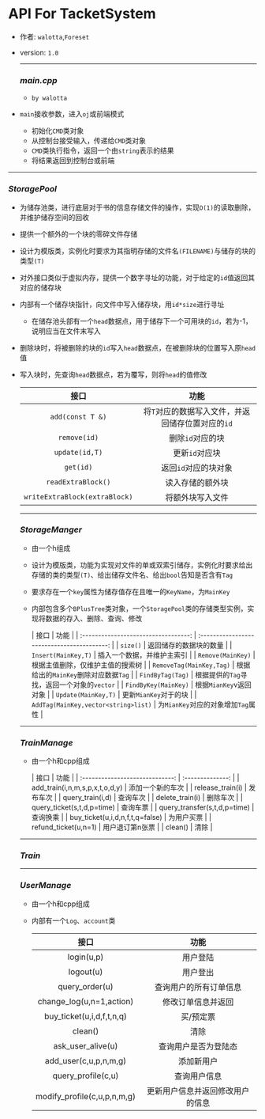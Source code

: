 # API For TacketSystem

* 作者: `walotta`,`Foreset`

* version: `1.0`

  ---

  ### *main.cpp*

  * `by walotta`
* `main`接收参数，进入`oj`或前端模式
  * 初始化`CMD`类对象
  * 从控制台接受输入，传递给`CMD`类对象
  * `CMD`类执行指令，返回一个由`string`表示的结果
  * 将结果返回到控制台或前端
  
---
  
### *StoragePool*
  
* 为储存池类，进行底层对于书的信息存储文件的操作，实现`O(1)`的读取删除，并维护储存空间的回收
  
* 提供一个额外的一个块的零碎文件存储
  
* 设计为模版类，实例化时要求为其指明存储的文件名`(FILENAME)`与储存的块的类型`(T)`
  
* 对外接口类似于虚拟内存，提供一个数字寻址的功能，对于给定的`id`值返回其对应的储存块
  
* 内部有一个储存块指针，向文件中写入储存块，用`id*size`进行寻址
  
  * 在储存池头部有一个`head`数据点，用于储存下一个可用块的`id`，若为-1，说明应当在文件末写入
  
* 删除块时，将被删除的块的`id`写入`head`数据点，在被删除块的位置写入原`head`值
  
* 写入块时，先查询`head`数据点，若为覆写，则将`head`的值修改
  
  |             接口              |                       功能                        |
    | :---------------------------: | :-----------------------------------------------: |
  |       `add(const T &)`        | 将`T`对应的数据写入文件，并返回储存位置对应的`id` |
    |         `remove(id)`          |                 删除`id`对应的块                  |
    |        `update(id,T)`         |                  更新`id`对应块                   |
    |           `get(id)`           |               返回`id`对应的块对象                |
    |      `readExtraBlock()`       |                 读入存储的额外块                  |
    | `writeExtraBlock(extraBlock)` |                 将额外块写入文件                  |
  
  ---
  
  ### *StorageManger*
  
  * 由一个h组成

  * 设计为模版类，功能为实现对文件的单或双索引储存，实例化时要求给出存储的类的类型`(T)`、给出储存文件名、给出`bool`告知是否含有`Tag`

  * 要求存在一个`key`属性为储存值存在且唯一的`KeyName`，为`MainKey`

  * 内部包含多个`BPlusTree`类对象，一个`StoragePool`类的存储类型实例，实现将数据的存入、删除、查询、修改

    |                 接口                 |                    功能                     |
  | :----------------------------------: | :-----------------------------------------: |
    |               `size()`               |           返回储存的数据块的数量            |
  |         `Insert(MainKey,T)`          |         插入一个数据，并维护主索引          |
    |          `Remove(MainKey)`           |      根据主值删除，仅维护主值的搜索树       |
  |       `RemoveTag(MainKey,Tag)`       |    根据给出的`MainKey`删除对应数据`Tag`     |
    |           `FindByTag(Tag)`           | 根据提供的`Tag`寻找，返回一个对象的`vector` |
    |         `FindByKey(MainKey)`         |           根据`MianKey`v返回对象            |
    |         `Update(MainKey,T)`          |            更新`MianKey`对于的块            |
    | `AddTag(MainKey,vector<string>list)` |     为`MianKey`对应的对象增加`Tag`属性      |
  
  ---
  
  ### *TrainManage*
  
  * 由一个h和cpp组成
  
    |              接口               |       功能       |
  | :-----------------------------: | :--------------: |
    | add_train(i,n,m,s,p,x,t,o,d,y)  | 添加一个新的车次 |
    |        release_train(i)         |     发布车次     |
    |        query_train(i,d)         |     查询车次     |
    |         delete_train(i)         |     删除车次     |
    |   query_ticket(s,t,d,p=time)    |     查询车票     |
    |  query_transfer(s,t,d,p=time)   |     查询换乘     |
    | buy_ticket(u,i,d,n,f,t,q=false) |    为用户买票    |
    |      refund_ticket(u,n=1)       | 用户退订第n张票  |
    |             clean()             |       清除       |
  
  ---
  
  ### *Train*
  
  ---
  
  ### *UserManage*
  
  * 由一个h和cpp组成
  
  * 内部有一个`Log`、`account`类
  
    |            接口             |               功能               |
    | :-------------------------: | :------------------------------: |
    |         login(u,p)          |             用户登陆             |
    |          logout(u)          |             用户登出             |
    |       query_order(u)        |      查询用户的所有订单信息      |
    |  change_log(u,n=1,action)   |        修改订单信息并返回        |
    |  buy_ticket(u,i,d,f,t,n,q)  |            买/预定票             |
    |           clean()           |               清除               |
    |      ask_user_alive(u)      |       查询用户是否为登陆态       |
    |    add_user(c,u,p,n,m,g)    |            添加新用户            |
    |     query_profile(c,u)      |           查询用户信息           |
    | modify_profile(c,u,p,n,m,g) | 更新用户信息并返回修改用户的信息 |
  
  


